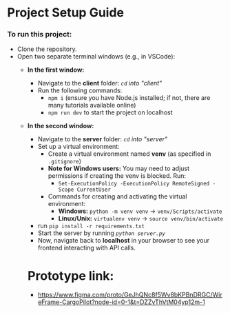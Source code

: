 # Project Setup Guide

### To run this project:

* Clone the repository.
* Open two separate terminal windows (e.g., in VSCode):
  * **In the first window:**
    * Navigate to the **client** folder: *`cd` into "client"*
    * Run the following commands:
      * `npm i` (ensure you have Node.js installed; if not, there are many tutorials available online)
      * `npm run dev` to start the project on localhost
  * **In the second window:**
    * Navigate to the **server** folder: *`cd` into "server"*
    * Set up a virtual environment:
      * Create a virtual environment named **venv** (as specified in `.gitignore`)
      * **Note for Windows users:** You may need to adjust permissions if creating the venv is blocked. Run:
        * `Set-ExecutionPolicy -ExecutionPolicy RemoteSigned -Scope CurrentUser`
      * Commands for creating and activating the virtual environment:
        * **Windows:** `python -m venv venv` -> `venv/Scripts/activate`
        * **Linux/Unix:** `virtualenv venv` -> `source venv/bin/activate`
    * run `pip install -r requirements.txt`
    * Start the server by running *`python server.py`*
    * Now, navigate back to **localhost** in your browser to see your frontend interacting with API calls.
   
    # Prototype link:
    * https://www.figma.com/proto/GeJhQNc8f5Wv8bKPBnDRGC/WireFrame-CargoPilot?node-id=0-1&t=DZZyThVtM04yp12m-1
